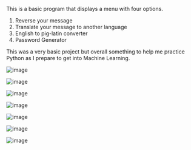 This is a basic program that displays a menu with four options.

1. Reverse your message
2. Translate your message to another language
3. English to pig-latin converter
4. Password Generator

This was a very basic project but overall something to help me practice Python as I prepare to get into Machine Learning. 

 
![image](https://user-images.githubusercontent.com/38481385/103144226-d6d1c100-46f3-11eb-9223-8a254bdba2ef.png)

![image](https://user-images.githubusercontent.com/38481385/103144228-dafdde80-46f3-11eb-817f-9c42a06ef899.png)

![image](https://user-images.githubusercontent.com/38481385/103144230-de916580-46f3-11eb-9fc8-9e0df2078526.png)

![image](https://user-images.githubusercontent.com/38481385/103144232-e3561980-46f3-11eb-8deb-d222ff6f7057.png)

![image](https://user-images.githubusercontent.com/38481385/103144233-e7823700-46f3-11eb-9943-2ad5aafb81f4.png)

![image](https://user-images.githubusercontent.com/38481385/103144235-eb15be00-46f3-11eb-8b1b-0ae9cf8fed03.png)

![image](https://user-images.githubusercontent.com/38481385/103144237-eea94500-46f3-11eb-9413-08878775f74e.png)



